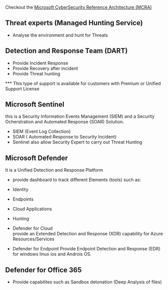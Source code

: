 
Checkout the [Microsoft CyberSecurity Reference Architecture (MCRA)](https://www.bing.com/ck/a?!&&p=8b42e6b2ed370f80JmltdHM9MTY3ODA2MDgwMCZpZ3VpZD0wZmRiMWY5ZS1iZjJhLTY3MjUtMjAwYi0wZDlkYmU0ZDY2YmMmaW5zaWQ9NTIwMQ&ptn=3&hsh=3&fclid=0fdb1f9e-bf2a-6725-200b-0d9dbe4d66bc&psq=mcra+microsoft&u=a1aHR0cHM6Ly9sZWFybi5taWNyb3NvZnQuY29tL2VuLXVzL3NlY3VyaXR5L2N5YmVyc2VjdXJpdHktcmVmZXJlbmNlLWFyY2hpdGVjdHVyZS9tY3Jh&ntb=1)

## Threat experts (Managed Hunting Service)  
- Analyse the environment and hunt for Threats

## Detection and Response Team (DART)  
- Provide Incident Response
- Provide Recovery after incident
- Provide Threat hunting

*** This type of support is available for customers with Premium or Unified Support License  

## Microsoft Sentinel  
this is a Security Information Events Management (SIEM) and a Security Ocherstration and Automated Response (SOAR) Solution.

- SIEM (Event Log Collection)
- SOAR ( Automated Response to Security Incident)
- Sentinel also allow Security Expert to carry out Threat Hunting

## Microsoft Defender  
It is a Unified Detection and Response Platform  
- provide dashboard to track different Elements (tools) such as: 

 - Identity 
 - Endpoints  
 - Cloud Applications  
 - Hunting  
 
- Defender for Cloud   
provide an Extended  Detection and Response (XDR) capability for Azure Resources/Services

- Defender for Endpoint 
Provide Endpoint Detection and Response (EDR) for windows linux ios and Androis OS.  

## Defender for Office 365  
- Provide capabilites such as Sandbox detonation (Deep Analysis of files)



